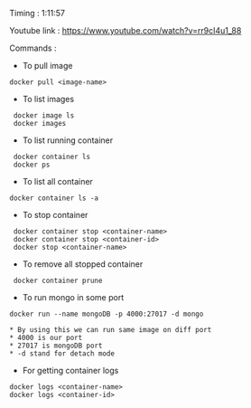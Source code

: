 

Timing : 1:11:57

Youtube link : https://www.youtube.com/watch?v=rr9cI4u1_88

Commands :

* To pull image 
```
docker pull <image-name>
```

* To list images 
```
 docker image ls 
 docker images
```

* To list running container
```
 docker container ls
 docker ps
```

* To list all container
```
docker container ls -a
```

* To stop container
```
 docker container stop <container-name>
 docker container stop <container-id>
 docker stop <container-name>
```

* To remove all stopped container
```
 docker container prune
```

* To run mongo in some port
```
docker run --name mongoDB -p 4000:27017 -d mongo

* By using this we can run same image on diff port
* 4000 is our port
* 27017 is mongoDB port
* -d stand for detach mode
```

* For getting container logs 
```
docker logs <container-name>
docker logs <container-id>
```